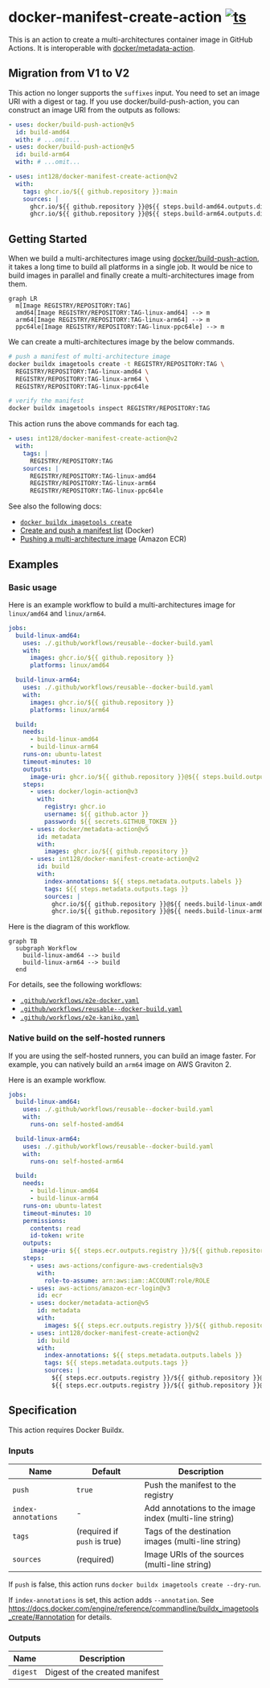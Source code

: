 # docker-manifest-create-action [![ts](https://github.com/int128/docker-manifest-create-action/actions/workflows/ts.yaml/badge.svg)](https://github.com/int128/docker-manifest-create-action/actions/workflows/ts.yaml)

This is an action to create a multi-architectures container image in GitHub Actions.
It is interoperable with [docker/metadata-action](https://github.com/docker/metadata-action).

## Migration from V1 to V2

This action no longer supports the `suffixes` input.
You need to set an image URI with a digest or tag.
If you use docker/build-push-action, you can construct an image URI from the outputs as follows:

```yaml
- uses: docker/build-push-action@v5
  id: build-amd64
  with: # ...omit...
- uses: docker/build-push-action@v5
  id: build-arm64
  with: # ...omit...

- uses: int128/docker-manifest-create-action@v2
  with:
    tags: ghcr.io/${{ github.repository }}:main
    sources: |
      ghcr.io/${{ github.repository }}@${{ steps.build-amd64.outputs.digest }}
      ghcr.io/${{ github.repository }}@${{ steps.build-arm64.outputs.digest }}
```

## Getting Started

When we build a multi-architectures image using [docker/build-push-action](https://github.com/docker/build-push-action), it takes a long time to build all platforms in a single job.
It would be nice to build images in parallel and finally create a multi-architectures image from them.

```mermaid
graph LR
  m[Image REGISTRY/REPOSITORY:TAG]
  amd64[Image REGISTRY/REPOSITORY:TAG-linux-amd64] --> m
  arm64[Image REGISTRY/REPOSITORY:TAG-linux-arm64] --> m
  ppc64le[Image REGISTRY/REPOSITORY:TAG-linux-ppc64le] --> m
```

We can create a multi-architectures image by the below commands.

```sh
# push a manifest of multi-architecture image
docker buildx imagetools create -t REGISTRY/REPOSITORY:TAG \
  REGISTRY/REPOSITORY:TAG-linux-amd64 \
  REGISTRY/REPOSITORY:TAG-linux-arm64 \
  REGISTRY/REPOSITORY:TAG-linux-ppc64le

# verify the manifest
docker buildx imagetools inspect REGISTRY/REPOSITORY:TAG
```

This action runs the above commands for each tag.

```yaml
- uses: int128/docker-manifest-create-action@v2
  with:
    tags: |
      REGISTRY/REPOSITORY:TAG
    sources: |
      REGISTRY/REPOSITORY:TAG-linux-amd64
      REGISTRY/REPOSITORY:TAG-linux-arm64
      REGISTRY/REPOSITORY:TAG-linux-ppc64le
```

See also the following docs:

- [`docker buildx imagetools create`](https://docs.docker.com/engine/reference/commandline/buildx_imagetools_create/)
- [Create and push a manifest list](https://docs.docker.com/engine/reference/commandline/manifest/#create-and-push-a-manifest-list) (Docker)
- [Pushing a multi-architecture image](https://docs.aws.amazon.com/AmazonECR/latest/userguide/docker-push-multi-architecture-image.html) (Amazon ECR)

## Examples

### Basic usage

Here is an example workflow to build a multi-architectures image for `linux/amd64` and `linux/arm64`.

```yaml
jobs:
  build-linux-amd64:
    uses: ./.github/workflows/reusable--docker-build.yaml
    with:
      images: ghcr.io/${{ github.repository }}
      platforms: linux/amd64

  build-linux-arm64:
    uses: ./.github/workflows/reusable--docker-build.yaml
    with:
      images: ghcr.io/${{ github.repository }}
      platforms: linux/arm64

  build:
    needs:
      - build-linux-amd64
      - build-linux-arm64
    runs-on: ubuntu-latest
    timeout-minutes: 10
    outputs:
      image-uri: ghcr.io/${{ github.repository }}@${{ steps.build.outputs.digest }}
    steps:
      - uses: docker/login-action@v3
        with:
          registry: ghcr.io
          username: ${{ github.actor }}
          password: ${{ secrets.GITHUB_TOKEN }}
      - uses: docker/metadata-action@v5
        id: metadata
        with:
          images: ghcr.io/${{ github.repository }}
      - uses: int128/docker-manifest-create-action@v2
        id: build
        with:
          index-annotations: ${{ steps.metadata.outputs.labels }}
          tags: ${{ steps.metadata.outputs.tags }}
          sources: |
            ghcr.io/${{ github.repository }}@${{ needs.build-linux-amd64.outputs.digest }}
            ghcr.io/${{ github.repository }}@${{ needs.build-linux-arm64.outputs.digest }}
```

Here is the diagram of this workflow.

```mermaid
graph TB
  subgraph Workflow
    build-linux-amd64 --> build
    build-linux-arm64 --> build
  end
```

For details, see the following workflows:

- [`.github/workflows/e2e-docker.yaml`](.github/workflows/e2e-docker.yaml)
- [`.github/workflows/reusable--docker-build.yaml`](.github/workflows/reusable--docker-build.yaml)
- [`.github/workflows/e2e-kaniko.yaml`](.github/workflows/e2e-kaniko.yaml)

### Native build on the self-hosted runners

If you are using the self-hosted runners, you can build an image faster.
For example, you can natively build an `arm64` image on AWS Graviton 2.

Here is an example workflow.

```yaml
jobs:
  build-linux-amd64:
    uses: ./.github/workflows/reusable--docker-build.yaml
    with:
      runs-on: self-hosted-amd64

  build-linux-arm64:
    uses: ./.github/workflows/reusable--docker-build.yaml
    with:
      runs-on: self-hosted-arm64

  build:
    needs:
      - build-linux-amd64
      - build-linux-arm64
    runs-on: ubuntu-latest
    timeout-minutes: 10
    permissions:
      contents: read
      id-token: write
    outputs:
      image-uri: ${{ steps.ecr.outputs.registry }}/${{ github.repository }}@${{ steps.build.outputs.digest }}
    steps:
      - uses: aws-actions/configure-aws-credentials@v3
        with:
          role-to-assume: arn:aws:iam::ACCOUNT:role/ROLE
      - uses: aws-actions/amazon-ecr-login@v3
        id: ecr
      - uses: docker/metadata-action@v5
        id: metadata
        with:
          images: ${{ steps.ecr.outputs.registry }}/${{ github.repository }}
      - uses: int128/docker-manifest-create-action@v2
        id: build
        with:
          index-annotations: ${{ steps.metadata.outputs.labels }}
          tags: ${{ steps.metadata.outputs.tags }}
          sources: |
            ${{ steps.ecr.outputs.registry }}/${{ github.repository }}@${{ needs.build-linux-amd64.outputs.digest }}
            ${{ steps.ecr.outputs.registry }}/${{ github.repository }}@${{ needs.build-linux-arm64.outputs.digest }}
```

## Specification

This action requires Docker Buildx.

### Inputs

| Name                | Default                      | Description                                            |
| ------------------- | ---------------------------- | ------------------------------------------------------ |
| `push`              | `true`                       | Push the manifest to the registry                      |
| `index-annotations` | -                            | Add annotations to the image index (multi-line string) |
| `tags`              | (required if `push` is true) | Tags of the destination images (multi-line string)     |
| `sources`           | (required)                   | Image URIs of the sources (multi-line string)          |

If `push` is false, this action runs `docker buildx imagetools create --dry-run`.

If `index-annotations` is set, this action adds `--annotation`.
See https://docs.docker.com/engine/reference/commandline/buildx_imagetools_create/#annotation for details.

### Outputs

| Name     | Description                    |
| -------- | ------------------------------ |
| `digest` | Digest of the created manifest |
